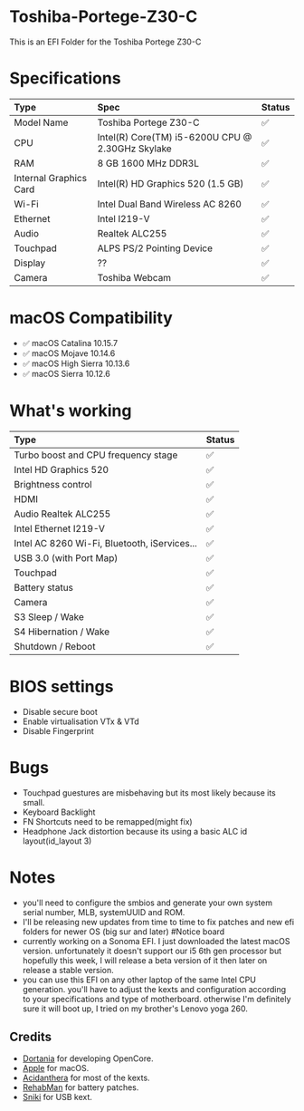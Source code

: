 # Toshiba-Portege-Z30-C
This is an EFI Folder for the Toshiba Portege Z30-C 
# Specifications
Type | Spec | Status
:---------|:---------|:----------
Model Name      | Toshiba Portege Z30-C | ✅
CPU              | Intel(R) Core(TM) i5-6200U CPU @ 2.30GHz Skylake | ✅
RAM           | 8 GB 1600 MHz DDR3L | ✅
Internal Graphics Card | Intel(R) HD Graphics 520 (1.5 GB) | ✅
Wi-Fi             | Intel Dual Band Wireless AC 8260 | ✅
Ethernet          | Intel I219-V | ✅
Audio       | Realtek ALC255 | ✅
Touchpad | ALPS PS/2 Pointing Device | ✅
Display | ?? | ✅
Camera | Toshiba Webcam | ✅
# macOS Compatibility 
- ✅ macOS Catalina 10.15.7
- ✅ macOS Mojave 10.14.6
- ✅ macOS High Sierra 10.13.6
- ✅ macOS Sierra 10.12.6
# What's working
Type | Status
:---------|:---------
Turbo boost and CPU frequency stage |  ✅  
Intel HD Graphics 520              |  ✅  
Brightness control                  |  ✅  
HDMI                                |  ✅  
Audio Realtek ALC255            |  ✅  
Intel Ethernet I219-V            |  ✅  
Intel AC 8260 Wi-Fi, Bluetooth, iServices...         |  ✅  
USB 3.0 (with Port Map)        |  ✅  
Touchpad   |  ✅  
Battery status   |  ✅  
Camera   |  ✅  
S3 Sleep / Wake   |  ✅  
S4 Hibernation / Wake   |  ✅  
Shutdown / Reboot   |  ✅   
# BIOS settings
- Disable secure boot
- Enable virtualisation VTx & VTd
- Disable Fingerprint 
# Bugs
- Touchpad guestures are misbehaving but its most likely because its small.
- Keyboard Backlight
- FN Shortcuts need to be remapped(might fix)
- Headphone Jack distortion because its using a basic ALC id layout(id_layout 3)
# Notes
- you'll need to configure the smbios and generate your own system serial number, MLB, systemUUID and ROM.
- I'll be releasing new updates from time to time to fix patches and new efi folders for newer OS (big sur and later)
#Notice board
- currently working on a Sonoma EFI. I just downloaded the latest macOS version. unfortunately it doesn't support our i5 6th gen processor but hopefully this week, I will release a beta version of it then later on release a stable version.
- you can use this EFI on any other laptop of the same Intel CPU generation. you'll have to adjust the kexts and configuration according to your specifications and type of motherboard. otherwise I'm definitely sure it will boot up, I tried on my brother's Lenovo yoga 260.
## Credits
 - [Dortania](https://dortania.github.io) for developing OpenCore.
 - [Apple](https://www.apple.com) for macOS.
 - [Acidanthera](https://github.com/acidanthera) for most of the kexts.
 - [RehabMan](https://github.com/RehabMan) for battery patches.
 - [Sniki](https://github.com/Sniki) for USB kext.
